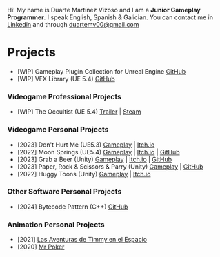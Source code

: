 Hi! My name is Duarte Martínez Vizoso and I am a **Junior Gameplay Programmer**. 
I speak English, Spanish & Galician.
You can contact me in [Linkedin](https://www.linkedin.com/in/duartemv/) and through duartemv00@gmail.com

# Projects
- [WIP] Gameplay Plugin Collection for Unreal Engine [GitHub](https://github.com/duartemv00/DMV_UE_PluginCollection/tree/main)
- [WIP] VFX Library (UE 5.4) [GitHub](https://github.com/duartemv00/DMV_VFXLibrary_ue5Plugin)
### Videogame Professional Projects
- [WIP] The Occultist (UE 5.4) [Trailer](https://www.youtube.com/watch?v=cvD76zgljNY&t=1s) | [Steam](https://store.steampowered.com/app/2092840/The_Occultist/)
### Videogame Personal Projects
- [2023] Don't Hurt Me (UE5.3) [Gameplay](https://www.youtube.com/watch?v=6rOU-gK49ow) | [Itch.io](https://duarto0games.itch.io/dont-hurt-me)
- [2022] Moon Springs (UE5.4) [Gameplay](https://www.youtube.com/watch?v=M9S4neiGdPc) | [Itch.io](https://holychilligames.itch.io/moonsprings) | [GitHub](https://github.com/duartemv00/HolyChilliGames_Game_MoonSprings_2022)
- [2023] Grab a Beer (Unity) [Gameplay](https://www.youtube.com/watch?v=6Q27CFi5ino) | [Itch.io](https://duarto0games.itch.io/garimbas) | [GitHub](https://github.com/duartemv00/DMV_GrabABeer_UnityGame)
- [2023] Paper, Rock & Scissors & Parry (Unity) [Gameplay](https://www.youtube.com/watch?v=lbSKrHfM3zM) | [GitHub](https://github.com/duartemv00/DMV_RPSP_UnityGame)
- [2022] Huggy Toons (Unity) [Gameplay](https://www.youtube.com/watch?v=E2TE6wTuznE) | [Itch.io](https://koffigamestudio.itch.io/the-good-neighborino)
### Other Software Personal Projects
- [2024] Bytecode Pattern (C++) [GitHub](https://github.com/duartemv00/DMV_BytecodePatternTest)
### Animation Personal Projects
 - [2021] [Las Aventuras de Timmy en el Espacio](https://www.youtube.com/watch?v=YeMxCnga7ZU)
 - [2020] [Mr Poker](https://vimeo.com/510216325)


